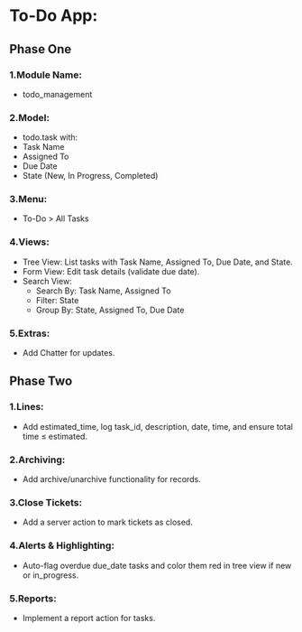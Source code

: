 # To-Do App: 


## Phase One
### 1.Module Name:
- todo_management

### 2.Model:
- todo.task with:
- Task Name
- Assigned To
- Due Date
- State (New, In Progress, Completed)

### 3.Menu:
- To-Do > All Tasks

### 4.Views:
- Tree View: List tasks with Task Name, Assigned To, Due Date, and State.
- Form View: Edit task details (validate due date).
- Search View:
  - Search By: Task Name, Assigned To 
  - Filter: State 
  - Group By: State, Assigned To, Due Date

### 5.Extras:
- Add Chatter for updates.

## Phase Two
### 1.Lines: 
- Add estimated_time, log task_id, description, date, time, and ensure total time ≤ estimated.
### 2.Archiving: 
- Add archive/unarchive functionality for records.
### 3.Close Tickets: 
- Add a server action to mark tickets as closed.
### 4.Alerts & Highlighting: 
- Auto-flag overdue due_date tasks and color them red in tree view if new or in_progress.
### 5.Reports: 
- Implement a report action for tasks.
